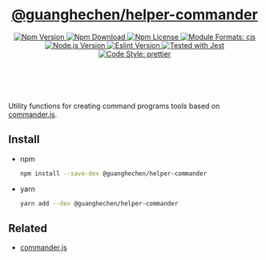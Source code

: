 <header>
  <h1 align="center">
    <a href="https://github.com/guanghechen/guanghechen/tree/main/packages/helper-commander#readme">@guanghechen/helper-commander</a>
  </h1>
  <div align="center">
    <a href="https://www.npmjs.com/package/@guanghechen/helper-commander">
      <img
        alt="Npm Version"
        src="https://img.shields.io/npm/v/@guanghechen/helper-commander.svg"
      />
    </a>
    <a href="https://www.npmjs.com/package/@guanghechen/helper-commander">
      <img
        alt="Npm Download"
        src="https://img.shields.io/npm/dm/@guanghechen/helper-commander.svg"
      />
    </a>
    <a href="https://www.npmjs.com/package/@guanghechen/helper-commander">
      <img
        alt="Npm License"
        src="https://img.shields.io/npm/l/@guanghechen/helper-commander.svg"
      />
    </a>
    <a href="#install">
      <img
        alt="Module Formats: cjs"
        src="https://img.shields.io/badge/module_formats-cjs-green.svg"
      />
    </a>
    <a href="https://github.com/nodejs/node">
      <img
        alt="Node.js Version"
        src="https://img.shields.io/node/v/@guanghechen/helper-commander"
      />
    </a>
    <a href="https://github.com/facebook/jest">
      <img
        alt="Eslint Version"
        src="https://img.shields.io/npm/dependency-version/@guanghechen/helper-commander/peer/jest"
      />
    </a>
    <a href="https://github.com/facebook/jest">
      <img
        alt="Tested with Jest"
        src="https://img.shields.io/badge/tested_with-jest-9c465e.svg"
      />
    </a>
    <a href="https://github.com/prettier/prettier">
      <img
        alt="Code Style: prettier"
        src="https://img.shields.io/badge/code_style-prettier-ff69b4.svg?style=flat-square"
      />
    </a>
  </div>
</header>
<br/>


Utility functions for creating command programs tools based on [commander.js][].

## Install

* npm

  ```bash
  npm install --save-dev @guanghechen/helper-commander
  ```

* yarn

  ```bash
  yarn add --dev @guanghechen/helper-commander
  ```


## Related

* [commander.js][]


[homepage]: https://github.com/guanghechen/guanghechen/tree/main/packages/helper-commander#readme
[commander.js]: https://github.com/tj/commander.js/


